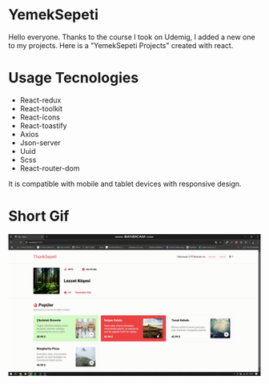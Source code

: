 # YemekSepeti

Hello everyone. Thanks to the course I took on Udemig, I added a new one to my projects. Here is a "YemekSepeti Projects" created with react.

# Usage Tecnologies

- React-redux
- React-toolkit
- React-icons
- React-toastify
- Axios
- Json-server
- Uuid
- Scss
- React-router-dom

It is compatible with mobile and tablet devices with responsive design.

# Short Gif

![](sepet.gif)
